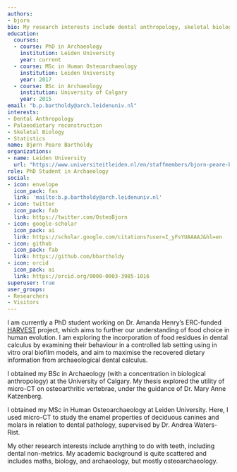```yaml
---
authors:
- bjorn
bio: My research interests include dental anthropology, skeletal biology, and statistics. This doesn't necessarily mean I'm good at it...
education:
  courses:
  - course: PhD in Archaeology
    institution: Leiden University
    year: current
  - course: MSc in Human Osteoarchaeology
    institution: Leiden University
    year: 2017
  - course: BSc in Archaeology
    institution: University of Calgary
    year: 2015
email: "b.p.bartholdy@arch.leidenuniv.nl"
interests:
- Dental Anthropology
- Palaeodietary reconstruction
- Skeletal Biology
- Statistics
name: Bjørn Peare Bartholdy
organizations:
- name: Leiden University
  url: "https://www.universiteitleiden.nl/en/staffmembers/bjorn-peare-bartholdy#tab-1"
role: PhD Student in Archaeology
social:
- icon: envelope
  icon_pack: fas
  link: 'mailto:b.p.bartholdy@arch.leidenuniv.nl'
- icon: twitter
  icon_pack: fab
  link: https://twitter.com/OsteoBjorn
- icon: google-scholar
  icon_pack: ai
  link: https://scholar.google.com/citations?user=I_yFsYUAAAAJ&hl=en
- icon: github
  icon_pack: fab
  link: https://github.com/bbartholdy
- icon: orcid
  icon_pack: ai
  link: https://orcid.org/0000-0003-3985-1016
superuser: true
user_groups:
- Researchers
- Visitors
---
```


I am currently a PhD student working on Dr. Amanda Henry’s ERC-funded [HARVEST](http://harvestproject.eu/) project, which aims to further our understanding of food choice in human evolution. I am exploring the incorporation of food residues in dental calculus by examining their behaviour in a controlled lab setting using in vitro oral biofilm models, and aim to maximise the recovered dietary information from archaeological dental calculus.

I obtained my BSc in Archaeology (with a concentration in biological anthropology) at the University of Calgary. My thesis explored the utility of micro-CT on osteoarthritic vertebrae, under the guidance of Dr. Mary Anne Katzenberg.

I obtained my MSc in Human Osteoarchaeology at Leiden University. Here, I used micro-CT to study the enamel properties of deciduous canines and molars in relation to dental pathology, supervised by Dr. Andrea Waters-Rist.

My other research interests include anything to do with teeth, including dental non-metrics. My academic background is quite scattered and includes maths, biology, and archaeology, but mostly osteoarchaeology.
